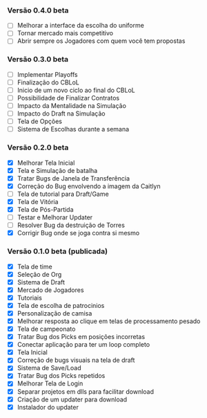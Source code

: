 ### Versão 0.4.0 beta

- [ ] Melhorar a interface da escolha do uniforme
- [ ] Tornar mercado mais competitivo
- [ ] Abrir sempre os Jogadores com quem você tem propostas

### Versão 0.3.0 beta

- [ ] Implementar Playoffs
- [ ] Finalização do CBLoL
- [ ] Inicio de um novo ciclo ao final do CBLoL
- [ ] Possibilidade de Finalizar Contratos
- [ ] Impacto da Mentalidade na Simulação
- [ ] Impacto do Draft na Simulação
- [ ] Tela de Opções
- [ ] Sistema de Escolhas durante a semana

### Versão 0.2.0 beta

- [x] Melhorar Tela Inicial
- [x] Tela e Simulação de batalha
- [x] Tratar Bugs de Janela de Transferência
- [x] Correção do Bug envolvendo a imagem da Caitlyn
- [ ] Tela de tutorial para Draft/Game
- [x] Tela de Vitória
- [x] Tela de Pós-Partida
- [ ] Testar e Melhorar Updater
- [ ] Resolver Bug da destruição de Torres
- [x] Corrigir Bug onde se joga contra si mesmo

### Versão 0.1.0 beta (publicada)

- [x] Tela de time
- [x] Seleção de Org
- [x] Sistema de Draft
- [x] Mercado de Jogadores
- [x] Tutoriais
- [x] Tela de escolha de patrocinios
- [x] Personalização de camisa 
- [x] Melhorar resposta ao clique em telas de processamento pesado
- [x] Tela de campeonato
- [x] Tratar Bug dos Picks em posições incorretas
- [x] Conectar aplicação para ter um loop completo
- [x] Tela Inicial
- [x] Correção de bugs visuais na tela de draft
- [x] Sistema de Save/Load
- [x] Tratar Bug dos Picks repetidos
- [x] Melhorar Tela de Login
- [x] Separar projetos em dlls para facilitar download
- [x] Criação de um updater para download
- [x] Instalador do updater